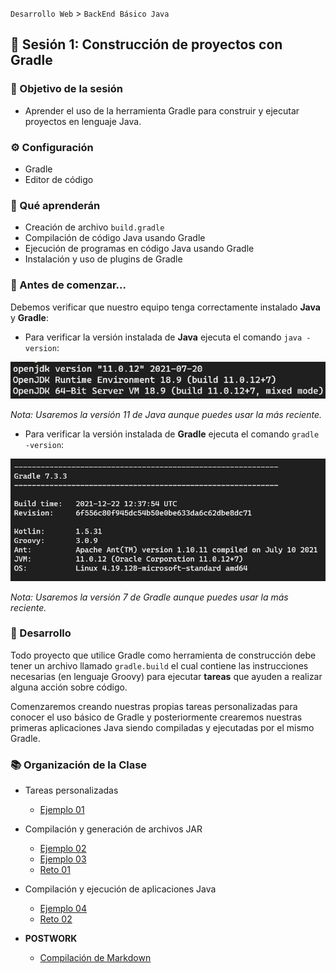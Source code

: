 
`Desarrollo Web` > `BackEnd Básico Java`

## 👋 Sesión 1: Construcción de proyectos con Gradle

### 🎯 Objetivo de la sesión

- Aprender el uso de la herramienta Gradle para construir y ejecutar proyectos en lenguaje Java.

### ⚙ Configuración

- Gradle
- Editor de código

### 🎯 Qué aprenderán

- Creación de archivo `build.gradle`
- Compilación de código Java usando Gradle
- Ejecución de programas en código Java usando Gradle
- Instalación y uso de plugins de Gradle

### 👀 Antes de comenzar...

Debemos verificar que nuestro equipo tenga correctamente instalado **Java** y **Gradle**:

- Para verificar la versión instalada de **Java** ejecuta el comando `java -version`:

<img src="../java-version.png" alt="Versión de Java" />

*Nota: Usaremos la versión 11 de Java aunque puedes usar la más reciente.*

- Para verificar la versión instalada de **Gradle** ejecuta el comando `gradle -version`:

<img src="../gradle-version.png" alt="Versión de Gradle" />

*Nota: Usaremos la versión 7 de Gradle aunque puedes usar la más reciente.*

### 🎩 Desarrollo

Todo proyecto que utilice Gradle como herramienta de construcción debe tener un archivo llamado `gradle.build` el cual contiene las instrucciones necesarias (en lenguaje Groovy) para ejecutar **tareas** que ayuden a realizar alguna acción sobre código.

Comenzaremos creando nuestras propias tareas personalizadas para conocer el uso básico de Gradle y posteriormente crearemos nuestras primeras aplicaciones Java siendo compiladas y ejecutadas por el mismo Gradle.

### 📚 Organización de la Clase

- Tareas personalizadas

	- [Ejemplo 01](Ejemplo-01)

- Compilación y generación de archivos JAR

	- [Ejemplo 02](Ejemplo-02)
  - [Ejemplo 03](Ejemplo-03)
  - [Reto 01](Reto-01)

- Compilación y ejecución de aplicaciones Java

	- [Ejemplo 04](Ejemplo-04)
	- [Reto 02](Reto-03)

- **POSTWORK**
 
  - [Compilación de Markdown](Postwork)